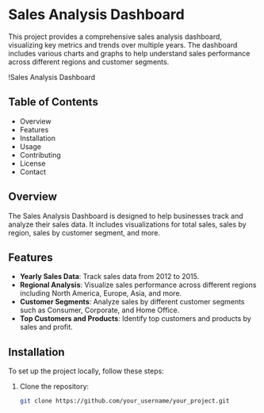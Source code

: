 # Sales Analysis Dashboard

This project provides a comprehensive sales analysis dashboard, visualizing key metrics and trends over multiple years. The dashboard includes various charts and graphs to help understand sales performance across different regions and customer segments.

!Sales Analysis Dashboard

## Table of Contents

- Overview
- Features
- Installation
- Usage
- Contributing
- License
- Contact

## Overview

The Sales Analysis Dashboard is designed to help businesses track and analyze their sales data. It includes visualizations for total sales, sales by region, sales by customer segment, and more.

## Features

- **Yearly Sales Data**: Track sales data from 2012 to 2015.
- **Regional Analysis**: Visualize sales performance across different regions including North America, Europe, Asia, and more.
- **Customer Segments**: Analyze sales by different customer segments such as Consumer, Corporate, and Home Office.
- **Top Customers and Products**: Identify top customers and products by sales and profit.

## Installation

To set up the project locally, follow these steps:

1. Clone the repository:
   ```bash
   git clone https://github.com/your_username/your_project.git
